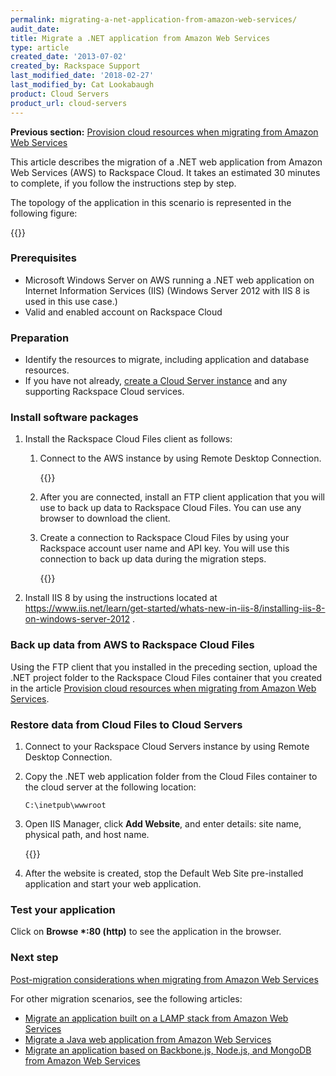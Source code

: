 ```yaml
---
permalink: migrating-a-net-application-from-amazon-web-services/
audit_date:
title: Migrate a .NET application from Amazon Web Services
type: article
created_date: '2013-07-02'
created_by: Rackspace Support
last_modified_date: '2018-02-27'
last_modified_by: Cat Lookabaugh
product: Cloud Servers
product_url: cloud-servers
---
```


**Previous section:** [Provision cloud resources when migrating from Amazon Web Services](/support/how-to/provisioning-cloud-resources-when-migrating-from-amazon-web-services)

This article describes the migration of a .NET web application from
Amazon Web Services (AWS) to Rackspace Cloud. It takes an estimated 30
minutes to complete, if you follow the instructions step by step.

The topology of the application in this scenario is represented in the
following figure:

{{<image src="4-2-1.png" alt="" title="">}}

### Prerequisites

-   Microsoft Windows Server on AWS running a .NET web application on
    Internet Information Services (IIS) (Windows Server 2012 with IIS 8
    is used in this use case.)
-   Valid and enabled account on Rackspace Cloud

### Preparation

-   Identify the resources to migrate, including application and
    database resources.
-   If you have not already, [create a Cloud Server instance](/support/how-to/provisioning-cloud-resources-when-migrating-from-amazon-web-services)
    and any supporting Rackspace Cloud services.

### Install software packages

1.  Install the Rackspace Cloud Files client as follows:

    1.  Connect to the AWS instance by using Remote Desktop Connection.

        {{<image src="4-2-6.png" alt="" title="">}}

    2.  After you are connected, install an FTP client application that you will use to back up data to Rackspace Cloud Files. You can use any browser to download the client.

    3.  Create a connection to Rackspace Cloud Files by using your Rackspace account user name and API key. You will use this connection to back up data during the migration steps.

        {{<image src="4-2-7.png" alt="" title="">}}

2.  Install IIS 8 by using the instructions located at <https://www.iis.net/learn/get-started/whats-new-in-iis-8/installing-iis-8-on-windows-server-2012> .

### Back up data from AWS to Rackspace Cloud Files

Using the FTP client that you installed in the preceding section, upload the .NET project folder to the Rackspace Cloud Files container
that you created in the article [Provision cloud resources when migrating from Amazon Web Services](/support/how-to/provisioning-cloud-resources-when-migrating-from-amazon-web-services/).

### Restore data from Cloud Files to Cloud Servers

1.  Connect to your Rackspace Cloud Servers instance by using Remote Desktop Connection.
2.  Copy the .NET web application folder from the Cloud Files container to the cloud server at the following location:

        C:\inetpub\wwwroot

3.  Open IIS Manager, click **Add Website**, and enter details: site name, physical path, and host name.

    {{<image src="4-2-8.png" alt="" title="">}}

4.  After the website is created, stop the Default Web Site pre-installed application and start your web application.

### Test your application

Click on **Browse \*:80 (http)** to see the application in the browser.

### Next step

[Post-migration considerations when migrating from Amazon Web Services](/support/how-to/post-migration-considerations-when-migrating-from-amazon-web-services)

For other migration scenarios, see the following articles:

-   [Migrate an application built on a LAMP stack from Amazon Web Services](/support/how-to/migrating-an-application-built-on-a-lamp-stack-from-amazon-web-services)
-   [Migrate a Java web application from Amazon Web Services](/support/how-to/migrating-a-java-web-application-from-amazon-web-services)
-   [Migrate an application based on Backbone.js, Node.js, and MongoDB from Amazon Web Services](/support/how-to/migrating-an-application-based-on-backbonejs-nodejs-and-mongodb-from-amazon-web-services)
